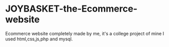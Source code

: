 # JOYBASKET-the-Ecommerce-website
Ecommerce website completely made by me, it's a college project of mine
I used html,css,js,php and mysql.
